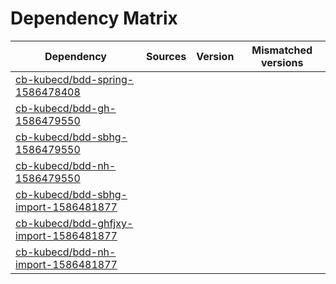 # Dependency Matrix

Dependency | Sources | Version | Mismatched versions
---------- | ------- | ------- | -------------------
[cb-kubecd/bdd-spring-1586478408](https://github.com/cb-kubecd/bdd-spring-1586478408.git) |  | []() | 
[cb-kubecd/bdd-gh-1586479550](https://github.com/cb-kubecd/bdd-gh-1586479550.git) |  | []() | 
[cb-kubecd/bdd-sbhg-1586479550](https://github.com/cb-kubecd/bdd-sbhg-1586479550.git) |  | []() | 
[cb-kubecd/bdd-nh-1586479550](https://github.com/cb-kubecd/bdd-nh-1586479550.git) |  | []() | 
[cb-kubecd/bdd-sbhg-import-1586481877](https://github.com/cb-kubecd/bdd-sbhg-import-1586481877.git) |  | []() | 
[cb-kubecd/bdd-ghfjxy-import-1586481877](https://github.com/cb-kubecd/bdd-ghfjxy-import-1586481877.git) |  | []() | 
[cb-kubecd/bdd-nh-import-1586481877](https://github.com/cb-kubecd/bdd-nh-import-1586481877.git) |  | []() | 
